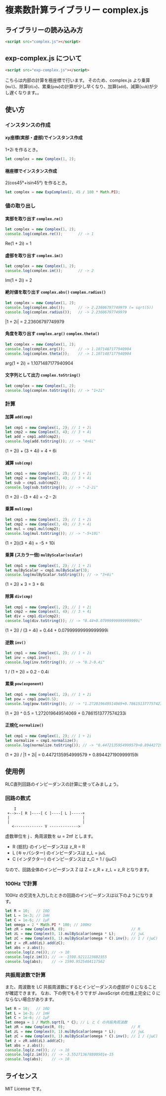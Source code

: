 # 複素数計算ライブラリー complex.js
 
## ライブラリーの読み込み方
```html
<script src="complex.js"></script>
```

## exp-complex.js について
```html
<script src="exp-complex.js"></script>
```
こちらは内部の計算を極座標で行います。
そのため、complex.js より乗算(`mul`)、除算(`div`)、累乗(`pow`)の計算が少し早くなり、加算(`add`)、減算(`sub`)が少し遅くなります。。


## 使い方
### インスタンスの作成
#### xy座標(実部・虚部)でインスタンス作成
1+2i を作るとき。
```js
let complex = new Complex(1, 2);
```

#### 極座標でインスタンス作成
2(cos45°+isin45°) を作るとき。
```js
let complex = new ExpComplex(2, 45 / 180 * Math.PI);
```

### 値の取り出し
#### 実部を取り出す `complex.re()`
```js
let complex = new Complex(1, 2);
console.log(complex.re());       // -> 1
```
Re(1 + 2i) = 1

#### 虚部を取り出す `complex.im()`
```js
let complex = new Complex(1, 2);
console.log(complex.im());       // -> 2
```
Im(1 + 2i) = 2

#### 絶対値を取り出す `complex.abs()` `complex.radius()`
```js
let complex = new Complex(1, 2);
console.log(complex.abs());      // -> 2.23606797749979 (= sqrt(5))
console.log(complex.radius());   // -> 2.23606797749979
```
|1 + 2i| = 2.23606797749979

#### 角度を取り出す `complex.arg()` `complex.theta()`
```js
let complex = new Complex(1, 2);
console.log(complex.arg());      // -> 1.1071487177940904
console.log(complex.theta());    // -> 1.1071487177940904
```
arg(1 + 2i) = 1.1071487177940904

#### 文字列として出力 `complex.toString()`
```js
let complex = new Complex(1, 2);
console.log(complex.toString()); // -> "1+2i"
```

### 計算
#### 加算 `add(cmp)`
```js
let cmp1 = new Complex(1, 2); // 1 + 2i
let cmp2 = new Complex(3, 4); // 3 + 4i
let add = cmp1.add(cmp2);
console.log(add.toString()); // -> "4+6i"
```
(1 + 2i) + (3 + 4i) = 4 + 6i

#### 減算 `sub(cmp)`
```js
let cmp1 = new Complex(1, 2); // 1 + 2i
let cmp2 = new Complex(3, 4); // 3 + 4i
let sub = cmp1.sub(cmp2);
console.log(sub.toString()); // -> "-2-2i"
```
(1 + 2i) - (3 + 4i) = -2 - 2i

#### 乗算 `mul(cmp)`
```js
let cmp1 = new Complex(1, 2); // 1 + 2i
let cmp2 = new Complex(3, 4); // 3 + 4i
let mul = cmp1.mul(cmp2);
console.log(mul.toString()); // -> "-5+10i"
```
(1 + 2i)(3 + 4i) = -5 + 10i

#### 乗算 (スカラー倍) `mulByScalar(scalar)`
```js
let cmp1 = new Complex(1, 2); // 1 + 2i
let mulByScalar = cmp1.mulByScalar(3);
console.log(mulByScalar.toString()); // -> "3+6i"
```
(1 + 2i) × 3 = 3 + 6i

#### 除算 `div(cmp)`
```js
let cmp1 = new Complex(1, 2); // 1 + 2i
let cmp2 = new Complex(3, 4); // 3 + 4i
let div = cmp1.div(cmp2);
console.log(div.toString()); // -> "0.44+0.07999999999999999i"
```
(1 + 2i) / (3 + 4i) = 0.44 + 0.07999999999999999i

#### 逆数 `inv()`
```js
let cmp1 = new Complex(1, 2); // 1 + 2i
let inv = cmp1.inv();
console.log(inv.toString()); // -> "0.2-0.4i"
```
1 / (1 + 2i) = 0.2 - 0.4i

#### 累乗 `pow(exponent)`
```js
let cmp1 = new Complex(1, 2); // 1 + 2i
let pow = cmp1.pow(0.5);
console.log(pow.toString()); // -> "1.272019649514069+0.7861513777574233i"
```
(1 + 2i) ^ 0.5 = 1.272019649514069 + 0.7861513777574233i

#### 正規化 `normalize()`
```js
let cmp1 = new Complex(1, 2); // 1 + 2i
let normalize = cmp1.normalize();
console.log(normalize.toString()); // -> "0.4472135954999579+0.8944271909999159i"
```
(1 + 2i) / |1 + 2i| = 0.4472135954999579 + 0.8944271909999159i


## 使用例
RLC直列回路のインピーダンスの計算に使ってみましょう。

### 回路の数式
```
    I
 +-->--[ R ]----[ C ]----[ L ]-----+
 |                                 |
 |                                 |
   <------------- V ------------->
```

虚数単位を j 、角周波数を ω = 2πf とします。

- R (抵抗) のインピーダンスは z_R = R
- L (キャパシター) のインピーダンスは z_L = jωL
- C (インダクター) のインピーダンスは z_C = 1 / (jωC)

なので、回路全体のインピーダンス Z は Z = z_R + z_L + z_R となります。

### 100Hz で計算
100Hz の交流を入力したときの回路のインピーダンスは以下のようになります。

```js
let R = 10;   // 10Ω
let L = 1e-3; // 1mH
let C = 1e-6; // 1μF
let omega = 2 * Math.PI * 100; // 100Hz
let zR = new Complex(R, 0);                              // R
let zL = new Complex(0, 1).mulByScalar(omega * L);       // jωL
let zC = new Complex(0, 1).mulByScalar(omega * C).inv(); // 1 / (jωC)
let z = zR.add(zL).add(zC);
let abs = z.abs();
console.log(z.re()); // -> 10
console.log(z.im()); // -> -1590.9211123882355
console.log(abs);    // -> 1590.9525404117562
```

### 共振周波数で計算
また、周波数を LC 共振周波数にするとインピーダンスの虚部が 0 になることが確認できます。
なお、下の例でもそうですが JavaScript の仕様上完全に 0 にならない場合があります。
```js
let R = 10;   // 10Ω
let L = 1e-3; // 1mH
let C = 1e-6; // 1μF
let omega = 1 / Math.sqrt(L * C); // L と C の共振角周波数
let zR = new Complex(R, 0);                              // R
let zL = new Complex(0, 1).mulByScalar(omega * L);       // jωL
let zC = new Complex(0, 1).mulByScalar(omega * C).inv(); // 1 / (jωC)
let z = zR.add(zL).add(zC);
let abs = z.abs();
console.log(z.re()); // -> 10
console.log(z.im()); // -> -3.552713678800501e-15
console.log(abs);    // -> 10
```


## ライセンス
MIT License です。